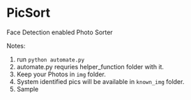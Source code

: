 # PicSort
Face Detection enabled Photo Sorter


Notes:
1. run ```python automate.py ```
2. automate.py requries helper_function folder with it.
3. Keep your Photos in ```img``` folder.
4. System identified pics will be available in ```known_img``` folder.
5. Sample
